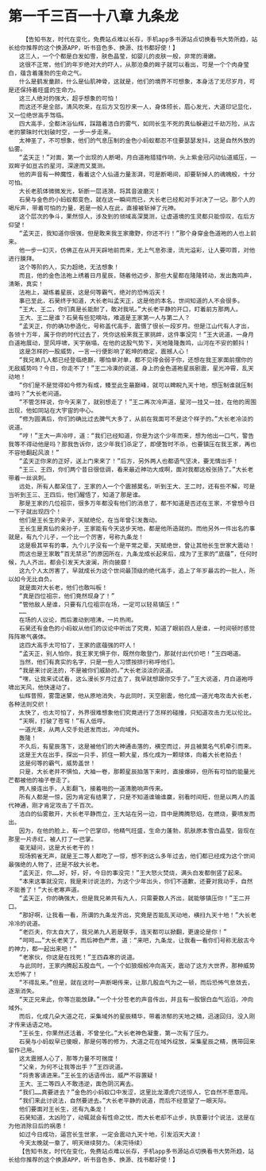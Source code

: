 # 第一千三百一十八章 九条龙
        【告知书友，时代在变化，免费站点难以长存，手机app多书源站点切换看书大势所趋，站长给你推荐的这个换源APP，听书音色多、换源、找书都好使！】
       这三人，一个个都是白发如雪，肤色晶莹，如婴儿的皮肤一般，非常的滑嫩。
       这很不正常，他们的年岁绝对大的吓人，从那沧桑的眸子就可以看出，可是一个个肉身莹白，蕴含着蓬勃的生命之气。
       什么是鹤发童颜，什么是仙肌神骨，这就是，他们的境界不可想象，本身活了无尽岁月，可是还保持着旺盛的生命力。
       这三人绝对的强大，超乎想象的可怕！
       而这还不是全部，清风吹来，在后方又包抄来一人，身体颀长，眉心发光，大道印记显化，又一位绝世高手驾临。
       四大高手，全都沐浴仙辉，踩踏着洁白的雾气，如同长生不死的真仙躲避过千劫万险，从古老的蒙昧时代划破时空，一步一步走来。
       太神圣了，不可想象，他们的气息压制的金色小蚂蚁都忍不住要瑟瑟发抖，这是自然外放的仙雾。
       “孟天正！”对面，第一个出现的人断喝，月白道袍猎猎作响，头上紫金冠闪动仙道威压，一双眸子如亘古的星河，深邃而又莫测。
       他的声音有一种魔性，看着这个人仙道力量澎湃，可是断喝间，却要斩掉人的魂魄般，十分可怕。
       大长老肌体微微发光，斩断一层涟漪，将其音波磨灭！
       石昊与金色的小蚂蚁都变色，就在这一瞬间而已，大长老已经和对手对决了一记。那个人的喝斥声，带着可怕的力量，若是一般人在此，直接被斩掉了元神。
       这个层次的争斗，果然惊人，涉及到的领域高深莫测，让虚道境的生灵都只能惊叹，在后方仰望！
       “孟天正，我知道你很强，但是敢来我王家撒野，你还不行！”那个身穿金色道袍的人也上前来。
       他一步一幻灭，仿佛正在从开天辟地前而来，无上气息弥漫，流光溢彩，让人要叩首，对他进行膜拜。
       这个等阶的人，实力超绝，无法想象！
       而且，他的金色法袍上绣着日月星辰，随着他迈步，那些大星都在隆隆转动，发出轰鸣声，清晰，真实！
       法袍上，凝练着星辰，这是何等霸气，绝对的恐怖滔天！
       事已至此，石昊终于知道，大长老叫孟天正，这是他的本名，世间知道的人不会很多。
       “王大、王二，你们真是长能耐了，敢对我吼。”大长老平静的开口，盯着前方那两人。
       王大、王二是谁？石昊有些犯嘀咕，难道是王家第一人与第二人？
       “孟天正，你的确功参造化，号称盖代高手，震慑了很长一段岁月。但是江山代有人才出，各领十万年，属于你的时代过去了，凭你这般来我王家挑衅，这件事没完！”王大说道，一身月白道袍展动，罡风呼啸，天宇崩塌，在他的这股气势下，天地隆隆轰鸣，山河在不安的颤抖！
       这是怎样的一股威势，一言一行便影响了乾坤的稳定，震撼人心！
       “我兄弟几人都已经登临绝巅，哪怕单对单，都不见得会弱于你，还想在我王家面前摆你的无敌威势吗？今日，你走不了！”王二冷漠的说道，身上的金色道袍星辰剧震，星光冲霄，乱天动地！
       “你们是不是觉得如今修为有成，臻至此生最巅峰，就可以睥睨九天十地，想压制谁就压制谁吗？”大长老问道。
       “不管怎样说，你今天来了，就别想走了！”王二再次冷声道，星河一挂又一挂，在他的周围出现，他如同站在大宇宙的中心。
       “修为圆满后，你们的确比过去脾气大多了，从前在我面可不是这个样子的。”大长老冷淡的说道。
       “哼！”王大一声冷哼，道：“我们已经知道，你是为这个少年而来，想为他出一口气，警告我等不得动他是吗？那我告诉你，这少年我们杀定了，即便暂时不杀，也要镇压在我王家，再也不容他翻起风浪！”
       “孟天正你来的正好，送上门来来了！”后方，另外两人也都语气坚决，要无情出手！
       “王三、王四，你们两个昔日很低调，看来最近神功大成啊，面对我都这般张扬了。”大长老带着一丝讽刺。
       远处，所有人都呆住了，王家的人一个个震撼莫名，听到王大、王二时，还有些不解，可是当听到王三、王四后，他们醒悟了，知道了那是谁。
       那是王家的几位祖宗，很多万年都没有他们的消息了，都不知道是否还在王家，不曾想今日一下子就出现四个！
       他们是王长生的亲子，天赋绝伦，在当年曾引发轰动。
       王长生是真仙的亲孙子，王家能有今天这步天地，都是他所造就的。而他另外一件出名的事就是，有九个儿子，一个比一个厉害，号称九条龙！
       这是极其罕有的事，九个儿子没有一个是平常之辈，天赋绝世，曾让其他长生世家大震动！
       而这也是王家敢“百无禁忌”的原因所在，九条龙成长起来后，成为了王家的“底蕴”，任何时候，九人齐出，都会引发天大波澜，所向披靡！
       这九个人太厉害了，早就成长为这个世间最顶级的绝代高手，追上了年岁最古的一批人，所以如今无比自负。
       就是面对大长老，他们也敢叫板！
       “真是四位祖宗，他们竟然现身了！”
       “管他敌人是谁，只要有几位祖宗在场，一定可以轻易镇压！”
       ……
       在场的人议论，而后激动到喧沸，一片热闹。
       石昊还有金色的小蚂蚁从他们的议论中听出了究竟，知道了眼前四人是谁，一时间顿时感觉阵阵寒气袭体。
       这四大高手太可怕了，王家的底蕴强的吓人！
       “孟天正，别人怕你，我王家无惧于你，既然你敢登门，那就付出代价吧！”王四喝道。
       当然，他们有真实的名字，只是一些人习惯按排行称呼他们。
       “我是来讨说法的，不是被你们威胁的。”大长老淡淡的说道。
       “嘿，让我来试试看，这么漫长岁月过去了，我早就想跟你交手了。”王大说道，月白道袍呼啸出天风，他快速动了。
       仙辉普照，雾霭迷蒙，他从原地消失，与此同时，天空剧震，他化成一道光电攻击大长老，各种法则交织！
       太快了，也太可怕了，外界很难想象他们究竟进行了怎样的碰撞，只知道攻击力无以伦比。
       “天啊，打破了苍穹！”有人低呼。
       一道光束，从两人交手处迸发而出，冲向域外。
       轰隆！
       不久后，有星辰落下，这是被他们的大神通击落的，横空而过，并且被莫名气机牵引而来。
       这是王大在出手，探出一只手，抓住一颗大星，炼化成为一颗球体，向着大长老拍去！
       这是何等的霸气，威势盖世！
       只是，大长老并不惧怕，大袖一卷，那颗星辰拍落下来时，直接爆碎，但所有可怕的能量光芒都被他的袖子卷走了。
       两人接连出手，人影翻飞，接着啪的一道清脆响声传来。
       所有人都是一惊，因为肯定有结果了，只是不知道谁输谁赢，别看时间短，但是以两人的盖代神通，刚才肯定攻击了千百次。
       洁白的仙雾散开，大长老平静而立，王大站在另一边，目中是腾腾怒焰，在燃烧，要喷发而出。
       因为，在他的脸上，有一个巴掌印，他精气旺盛，生命力蓬勃，肌肤原本雪白晶莹，皆现在那里一片赤红，被人打了一巴掌。
       毫无疑问，这是大长老干的！
       现场鸦雀无声，就是王二等人都吃了一惊，想不到这么多年过去，他们都已经成为这个世间最强绝的人物了，还是不敌大长老。
       “孟天正，你……好，好，好，今日的事没完！”王大怒火焚烧，满头白发都倒竖了起来。
       “本来这事就没完，我是来讨说法的，为这个少年出头，你们不道歉，还要对我动手，自然不能善了！”大长老寒声道。
       “孟天正，你的确强大，但是我兄弟共有九人，只需要数人齐出，就能够镇压你！”王二开口。
       “那好啊，让我看一看，所谓的九条龙齐出，究竟是否能乱天动地，横扫九天十地！”大长老冷冷的说道。
       “老匹夫，你太自大了，我兄弟九人若是联手，连天都可以掀翻，更遑论是你！”
       “呵呵……”大长老笑了，而后神色严肃，道：“来吧，九条龙，让我看一看你们号称无敌古今的神力，都一起出来吧！”
       “老家伙，你这是在找死！”王四森寒的说道。
       与此同时，王家内腾起五股血气，一个个如狼烟般冲向高天，震动了这方大世界，那种威势太恐怖了！
       “不得乱来。”但是，就在这时一声断喝传来，让那几股血气为之一顿，而后恐怖气息敛去，逐渐消失。
       “天正兄来此，你等岂能放肆。”一个十分苍老的声音传出，并且有一股银白血气滔滔，冲向域外。
       而后，化成几朵大道之花，采集域外的星辰精华，带着浓郁的天地之精，迅速回归，没入刚才传来话语之地。
       “王长生，你果然还活着，不曾坐化。”大长老神色凝重，第一次有了压力。
       石昊与小蚂蚁早已傻眼，那是何等的修为，大道之花在域外绽放，采集星辰之精，携带回来留作己用。
       这太震撼人心了，那等力量不可揣度！
       “父亲，为何不让我等出手？”王四说道。
       “将贵客请进来。”王长生的话语传出，威严不容置疑！
       王大、王二等四人不敢违逆，面色阴沉离去。
       “我们……真要进去？”金色的小蚂蚁口中发涩，这里比龙潭虎穴还惊人，它自然不愿意闯。
       “我们来此讨说法，自然要进去。”大长老平静的说道，而后不经意望了一眼天际。
       他们要面对王长生，还有九条龙！
       石昊知道，太凶险了，动辄就会有性命之忧，而大长老却不止步，执意要讨个说法，这是在为他消除日后的祸患！
       如过今日成功，逼宫长生世家，一定会震动九天十地，引发滔天大波！
       今天太晚就一章了，明天继续努力。（未完待续）
       【告知书友，时代在变化，免费站点难以长存，手机app多书源站点切换看书大势所趋，站长给你推荐的这个换源APP，听书音色多、换源、找书都好使！】
